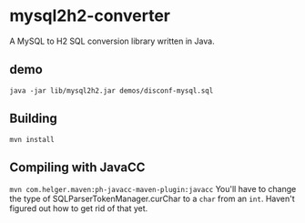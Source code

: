 mysql2h2-converter
==================

A MySQL to H2 SQL conversion library written in Java.

## demo

    java -jar lib/mysql2h2.jar demos/disconf-mysql.sql



## Building
`mvn install`

## Compiling with JavaCC
`mvn com.helger.maven:ph-javacc-maven-plugin:javacc`
You'll have to change the type of SQLParserTokenManager.curChar to a `char` from an `int`. Haven't figured out how to get rid of that yet.
